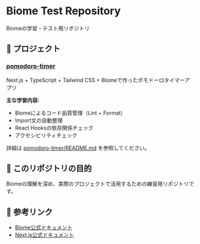 # Biome Test Repository

Biomeの学習・テスト用リポジトリ

## 📁 プロジェクト

### [pomodoro-timer](./pomodoro-timer)
Next.js + TypeScript + Tailwind CSS + Biomeで作ったポモドーロタイマーアプリ

**主な学習内容:**
- Biomeによるコード品質管理（Lint + Format）
- Import文の自動整理
- React Hooksの依存関係チェック
- アクセシビリティチェック

詳細は [pomodoro-timer/README.md](./pomodoro-timer/README.md) を参照してください。

## 🎯 このリポジトリの目的

Biomeの理解を深め、実際のプロジェクトで活用するための練習用リポジトリです。

## 🔗 参考リンク

- [Biome公式ドキュメント](https://biomejs.dev/)
- [Next.js公式ドキュメント](https://nextjs.org/docs)
